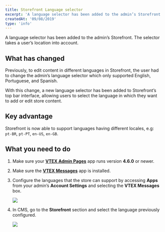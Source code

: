 ```yaml
---
title: Storefront Language selector
excerpt: 'A language selector has been added to the admin’s Storefront.'
createdAt: '09/08/2019'
type: 'info'
---
```

A language selector has been added to the admin’s Storefront. The selector takes a user’s location into account.

## What has changed

Previously, to edit content in different languages in Storefront, the user had to change the admin’s language selector which only supported English, Portuguese, and Spanish.

With this change, a new language selector has been added to Storefront’s top bar interface, allowing users to select the language in which they want to add or edit store content.

## Key advantage

Storefront is now able to support languages having different locales, e.g: `pt-BR`, `pt-PT`, `en-US`, `en-GB`.

## What you need to do

1. Make sure your [**VTEX Admin Pages**](https://github.com/vtex-apps/admin-pages) app runs version **4.6.0** or newer.
2. Make sure the [**VTEX Messages**](https://github.com/vtex-apps/admin-messages) app is installed.
3. Configure the languages that the store can support by accessing **Apps** from your admin’s **Account Settings** and selecting the **VTEX Messages** box.

   ![](https://user-images.githubusercontent.com/12139385/62799423-255acd00-bab7-11e9-9e42-01c8bc8189db.png)

4. In CMS, go to the **Storefront** section and select the language previously configured.

   ![](https://user-images.githubusercontent.com/12139385/62799362-fc3a3c80-bab6-11e9-8ef8-33177038bf03.png)
